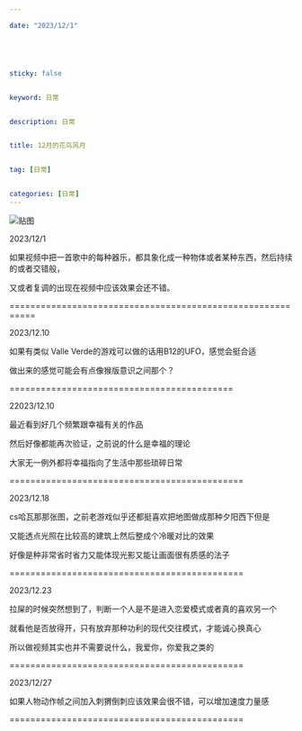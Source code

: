 ```yaml
---

date: "2023/12/1"





sticky: false


keyword: 日常


description: 日常


title: 12月的花鸟风月


tag: [日常]


categories: [日常]
---
```

![贴图](https://img.moeimg.net/wp-content/uploads/archives19/19813/1_0gnd24wer1.jpg)

2023/12/1

如果视频中把一首歌中的每种器乐，都具象化成一种物体或者某种东西，然后持续的或者交错般，

又或者复调的出现在视频中应该效果会还不错。

===========================================================

2023/12.10

如果有类似 Valle Verde的游戏可以做的话用B12的UFO，感觉会挺合适

做出来的感觉可能会有点像猴版意识之间那个？

===========================================

22023/12.10

最近看到好几个频繁跟幸福有关的作品

然后好像都能再次验证，之前说的什么是幸福的理论

大家无一例外都将幸福指向了生活中那些琐碎日常

=============================================

2023/12.18

cs哈瓦那那张图，之前老游戏似乎还都挺喜欢把地图做成那种夕阳西下但是

又能透点光照在比较高的建筑上然后整成个冷暖对比的效果

好像是种非常省时省力又能体现光影又能让画面很有质感的法子

=============================================

2023/12.23

拉屎的时候突然想到了，判断一个人是不是进入恋爱模式或者真的喜欢另一个

就看他是否放得开，只有放弃那种功利的现代交往模式，才能诚心换真心

所以做视频其实也并不需要说什么，我爱你，你爱我之类的

=============================================

2023/12/27

如果人物动作帧之间加入刺猬倒刺应该效果会很不错，可以增加速度力量感

=============================================